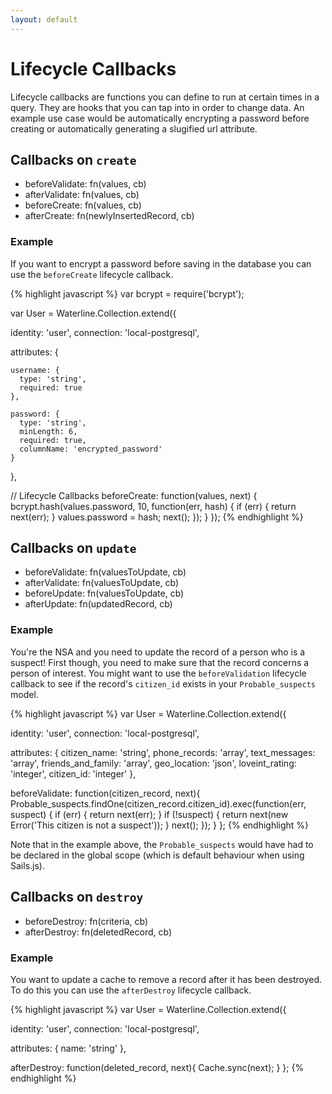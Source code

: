 ```yaml
---
layout: default
---
```


# Lifecycle Callbacks

Lifecycle callbacks are functions you can define to run at certain times in a query. They are hooks
that you can tap into in order to change data. An example use case would be automatically encrypting
a password before creating or automatically generating a slugified url attribute.

## Callbacks on `create`

  - beforeValidate: fn(values, cb)
  - afterValidate: fn(values, cb)
  - beforeCreate: fn(values, cb)
  - afterCreate: fn(newlyInsertedRecord, cb)

### Example

If you want to encrypt a password before saving in the database you can use the `beforeCreate`
lifecycle callback.

{% highlight javascript %}
var bcrypt = require('bcrypt');

var User = Waterline.Collection.extend({

  identity: 'user',
  connection: 'local-postgresql',

  attributes: {

    username: {
      type: 'string',
      required: true
    },

    password: {
      type: 'string',
      minLength: 6,
      required: true,
      columnName: 'encrypted_password'
    }

  },

  // Lifecycle Callbacks
  beforeCreate: function(values, next) {
    bcrypt.hash(values.password, 10, function(err, hash) {
      if (err) {
        return next(err);
      }
      values.password = hash;
      next();
    });
  }
});
{% endhighlight %}

## Callbacks on `update`

  - beforeValidate: fn(valuesToUpdate, cb)
  - afterValidate: fn(valuesToUpdate, cb)
  - beforeUpdate: fn(valuesToUpdate, cb)
  - afterUpdate: fn(updatedRecord, cb)

### Example

You're the NSA and you need to update the record of a person who is a suspect!  First though, you
need to make sure that the record concerns a person of interest. You might want to use the
`beforeValidation` lifecycle callback to see if the record's `citizen_id` exists in your
`Probable_suspects` model.

{% highlight javascript %}
var User = Waterline.Collection.extend({

  identity: 'user',
  connection: 'local-postgresql',

  attributes: {
    citizen_name: 'string',
    phone_records: 'array',
    text_messages: 'array',
    friends_and_family: 'array',
    geo_location: 'json',
    loveint_rating: 'integer',
    citizen_id: 'integer'
  },

  beforeValidate: function(citizen_record, next){
    Probable_suspects.findOne(citizen_record.citizen_id).exec(function(err, suspect) {
      if (err) {
        return next(err);
      }
      if (!suspect) {
        return next(new Error('This citizen is not a suspect'));
      }
      next();
    });
  }
};
{% endhighlight %}

Note that in the example above, the `Probable_suspects` would have had to be declared in the global scope (which is default behaviour when using Sails.js).

## Callbacks on `destroy`

  - beforeDestroy: fn(criteria, cb)
  - afterDestroy: fn(deletedRecord, cb)

### Example

You want to update a cache to remove a record after it has been destroyed. To do this you can use
the `afterDestroy` lifecycle callback.

{% highlight javascript %}
var User = Waterline.Collection.extend({

  identity: 'user',
  connection: 'local-postgresql',

  attributes: {
    name: 'string'
  },

  afterDestroy: function(deleted_record, next){
    Cache.sync(next);
  }
};
{% endhighlight %}

